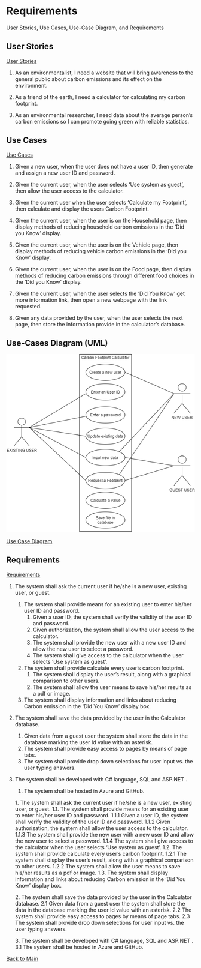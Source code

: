 # Requirements
User Stories, Use Cases, Use-Case Diagram, and Requirements

## User Stories
[User Stories](https://github.com/montiqum/My_Carbon_Footprint_Calculator/blob/main/Requirements/User_Stories)

1.	As an environmentalist, I need a website that will bring awareness to  the general public about carbon emissions and its effect on the environment.

2.	As a friend of the earth, I need a calculator for calculating my carbon footprint.

3.	As an environmental researcher, I need data about the average person’s carbon emissions so I can promote going green with reliable statistics.

## Use Cases
[Use Cases](https://github.com/montiqum/My_Carbon_Footprint_Calculator/blob/main/Requirements/Use_Cases)

1.	Given a new user, when the user does not have a user ID, then generate and assign a new user ID and password.

2.	Given the current user, when the user selects ‘Use system as guest’, then allow the user access to the calculator.

3.	Given the current user when the user selects ‘Calculate my Footprint’, then calculate and display the users Carbon Footprint.

4.	Given the current user, when the user is on the Household page, then display methods of reducing household carbon emissions in the ‘Did you Know’ display.

5.	Given the current user, when the user is on the Vehicle page, then display methods of reducing vehicle carbon emissions in the ‘Did you Know’ display.

6.	Given the current user, when the user is on the Food page, then display methods of reducing carbon emissions through different food choices in the ‘Did you Know’ display.

7.	Given the current user, when the user selects the ‘Did You Know’ get more information link, then open a new webpage  with the link requested.

8.	Given any data provided by the user, when the user selects the next page, then store the information provide in the calculator’s database.

## Use-Cases Diagram (UML)
![UML](https://github.com/montiqum/My_Carbon_Footprint_Calculator/blob/main/Requirements/Melanie_Montique_Use_Case_Diagram.png)

[Use Case Diagram](https://github.com/montiqum/My_Carbon_Footprint_Calculator/blob/main/Requirements/Melanie_Montique_Use_Case_Diagram)

## Requirements
[Requirements](https://github.com/montiqum/My_Carbon_Footprint_Calculator/blob/main/Requirements/Requirements)
1. The system shall ask the current user if he/she is a new user, existing user, or guest.
   1. The system shall provide means for an existing user to enter his/her user ID and password.
      1. Given a user ID, the system shall verify the validity of the user ID and password.
      2. Given authorization, the system shall allow the user access to the calculator.
      3. The system shall provide the new user with a new user ID and allow the new user to select a password.
      4. The system shall give access to the calculator when the user selects ‘Use system as guest’.
   2. The system shall provide calculate every user’s carbon footprint.
      1. The system shall display the user’s result, along with a graphical comparison to other users.
      2. The system shall allow the user means to save his/her results as a pdf or image.
   3. The system shall display information and links about reducing Carbon emission in the 
      ‘Did You Know’ display box.
      
2. The system shall save the data provided by the user in the Calculator database.
   1. Given data from a guest user the system shall store the data in the database marking the 
      user Id value with an asterisk. 
   2. The system shall provide easy access to pages by means of page tabs.
   3. The system shall provide drop down selections for user input vs. the user typing answers.
  
3. The system shall be developed with C# language, SQL and ASP.NET .
   1. The system shall be hosted in Azure and GitHub.

<ol>
<sl> 1. The system shall ask the current user if he/she is a new user, existing user, or guest.
         1.1. The system shall provide means for an existing user to enter his/her user ID and password.
                  1.1.1 Given a user ID, the system shall verify the validity of the user ID and password.
                  1.1.2 Given authorization, the system shall allow the user access to the calculator.
                  1.1.3 The system shall provide the new user with a new user ID and allow the new user to select a password.
                  1.1.4 The system shall give access to the calculator when the user selects ‘Use system as guest’.
         1.2. The system shall provide calculate every user’s carbon footprint.
                  1.2.1 The system shall display the user’s result, along with a graphical comparison to other users.
                  1.2.2 The system shall allow the user means to save his/her results as a pdf or image.
         1.3. The system shall display information and links about reducing Carbon emission in the 
       ‘Did You Know’ display box.

<sl> 2. The system shall save the data provided by the user in the Calculator database.
     2.1 Given data from a guest user the system shall store the data in the database marking the 
         user Id value with an asterisk. 
     2.2 The system shall provide easy access to pages by means of page tabs.
     2.3 The system shall provide drop down selections for user input vs. the user typing answers.

<sl> 3. The system shall be developed with C# language, SQL and ASP.NET .
     3.1 The system shall be hosted in Azure and GitHub.
</ol>


[Back to Main](https://github.com/montiqum/My_Carbon_Footprint_Calculator)
